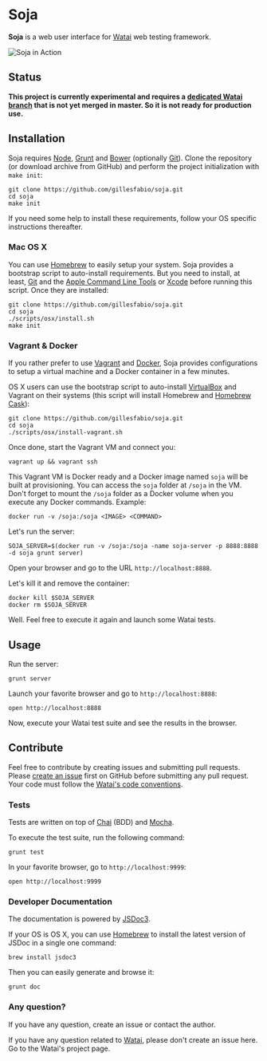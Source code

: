 # Soja

**Soja** is a web user interface for [Watai](http://github.com/MattiSG/Watai)
web testing framework.

![Soja in Action](https://raw.github.com/gillesfabio/soja/master/resources/screenshot.png)

## Status

**This project is currently experimental and requires a [dedicated Watai branch](https://github.com/gillesfabio/Watai/tree/ws-view)
that is not yet merged in master. So it is not ready for production use.**

## Installation

Soja requires [Node](http://nodejs.org), [Grunt](http://gruntjs.com)
and [Bower](http://bower.io) (optionally [Git](http://git-scm.com/)). Clone
the repository (or download archive from GitHub) and perform the project
initialization with `make init`:

	git clone https://github.com/gillesfabio/soja.git
	cd soja
	make init

If you need some help to install these requirements, follow your OS specific
instructions thereafter.

### Mac OS X

You can use [Homebrew](http://brew.sh/) to easily setup your system. Soja
provides a bootstrap script to auto-install requirements. But you need to
install, at least, [Git](http://git-scm.com/) and the [Apple Command Line Tools](https://developer.apple.com/downloads)
or [Xcode](http://itunes.apple.com/us/app/xcode/id497799835) before running
this script. Once they are installed:

	git clone https://github.com/gillesfabio/soja.git
	cd soja
	./scripts/osx/install.sh
	make init

### Vagrant & Docker

If you rather prefer to use [Vagrant](http://vagrantup.com) and [Docker](http://docker.io),
Soja provides configurations to setup a virtual machine and a Docker container
in a few minutes.

OS X users can use the bootstrap script to auto-install [VirtualBox](http://virtualbox.org)
and Vagrant on their systems (this script will install Homebrew and
[Homebrew Cask](https://github.com/phinze/homebrew-cask)):

	git clone https://github.com/gillesfabio/soja.git
	cd soja
	./scripts/osx/install-vagrant.sh

Once done, start the Vagrant VM and connect you:

	vagrant up && vagrant ssh

This Vagrant VM is Docker ready and a Docker image named `soja` will be built
at provisioning. You can access the `soja` folder at `/soja` in the VM.
Don't forget to mount the `/soja` folder as a Docker volume when you execute
any Docker commands. Example:

	docker run -v /soja:/soja <IMAGE> <COMMAND>

Let's run the server:

	SOJA_SERVER=$(docker run -v /soja:/soja -name soja-server -p 8888:8888 -d soja grunt server)

Open your browser and go to the URL `http://localhost:8888`.

Let's kill it and remove the container:

	docker kill $SOJA_SERVER
	docker rm $SOJA_SERVER

Well. Feel free to execute it again and launch some Watai tests.

## Usage

Run the server:

	grunt server

Launch your favorite browser and go to `http://localhost:8888`:

	open http://localhost:8888

Now, execute your Watai test suite and see the results in the browser.

## Contribute

Feel free to contribute by creating issues and submitting pull requests.
Please [create an issue](http://github.com/gillesfabio/soja/issues) first
on GitHub before submitting any pull request. Your code must follow
the [Watai's code conventions](https://github.com/MattiSG/Watai/wiki/Code-conventions).

### Tests

Tests are written on top of [Chai](http://chaijs.com/api/bdd/) (BDD) and
[Mocha](http://visionmedia.github.io/mocha/).

To execute the test suite, run the following command:

	grunt test

In your favorite browser, go to `http://localhost:9999`:

	open http://localhost:9999

### Developer Documentation

The documentation is powered by [JSDoc3](http://usejsdoc.org/).

If your OS is OS X, you can use [Homebrew](http://brew.sh/) to install
the latest version of JSDoc in a single one command:

	brew install jsdoc3

Then you can easily generate and browse it:

	grunt doc

### Any question?

If you have any question, create an issue or contact the author.

If you have any question related to [Watai](https://github.com/MattiSG/Watai), please
don't create an issue here. Go to the Watai's project page.
